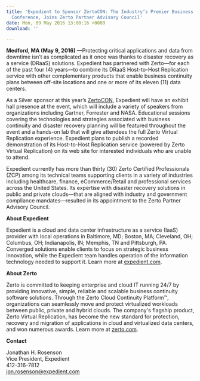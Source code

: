 ```yaml
---
title: 'Expedient to Sponsor ZertoCON: The Industry’s Premier Business Continuity
  Conference, Joins Zerto Partner Advisory Council'
date: Mon, 09 May 2016 13:00:16 +0000
download: ''

---
```

**Medford, MA (May 9, 2016)** —Protecting critical applications and data from downtime isn’t as complicated as it once was thanks to disaster recovery as a service (DRaaS) solutions. Expedient has partnered with Zerto—for each of the past four (4) years—to combine its DRaaS Host-to-Host Replication service with other complementary products that enable business continuity plans between off-site locations and one or more of its eleven (11) data centers. 

As a Silver sponsor at this year’s [ZertoCON](http://www.zerto.com/zertocon/), Expedient will have an exhibit hall presence at the event, which will include a variety of speakers from organizations including Gartner, Forrester and NASA. Educational sessions covering the technologies and strategies associated with business continuity and disaster recovery planning will be featured throughout the event and a hands-on lab that will give attendees the full Zerto Virtual Replication experience. Expedient plans to publish a recorded demonstration of its Host-to-Host Replication service (powered by Zerto Virtual Replication) on its web site for interested individuals who are unable to attend. 

Expedient currently has more than thirty (30) Zerto Certified Professionals (ZCP) among its technical teams supporting clients in a variety of industries including healthcare, finance, eCommerce/Retail and professional services across the United States. Its expertise with disaster recovery solutions in public and private clouds—that are aligned with industry and government compliance mandates—resulted in its appointment to the Zerto Partner Advisory Council. 

**About Expedient** 

Expedient is a cloud and data center infrastructure as a service (IaaS) provider with local operations in Baltimore, MD; Boston, MA; Cleveland, OH; Columbus, OH; Indianapolis, IN; Memphis, TN and Pittsburgh, PA. Converged solutions enable clients to focus on strategic business innovation, while the Expedient team handles operation of the information technology needed to support it. Learn more at [expedient.com](https://www.expedient.com). 

**About Zerto** 

Zerto is committed to keeping enterprise and cloud IT running 24/7 by providing innovative, simple, reliable and scalable business continuity software solutions. Through the Zerto Cloud Continuity Platform™, organizations can seamlessly move and protect virtualized workloads between public, private and hybrid clouds. The company's flagship product, Zerto Virtual Replication, has become the new standard for protection, recovery and migration of applications in cloud and virtualized data centers, and won numerous awards. Learn more at [zerto.com](https://www.zerto.com/). 

**Contact** 

Jonathan H. Rosenson   
Vice President, Expedient   
412-316-7812   
[jon.rosenson@expedient.com]()